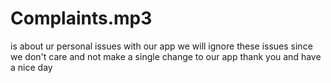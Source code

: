 # Complaints.mp3
is about ur personal issues with our app
we will ignore these issues
since we don't care
and not make a single change to our app
thank you
and have a nice day
